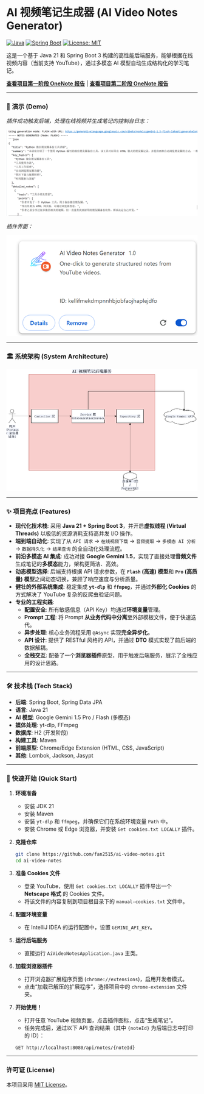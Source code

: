 # AI 视频笔记生成器 (AI Video Notes Generator)

[![Java](https://img.shields.io/badge/Java-21-blue.svg)](https://www.java.com)
[![Spring Boot](https://img.shields.io/badge/Spring%20Boot-3.x-brightgreen.svg)](https://spring.io/projects/spring-boot)
[![License: MIT](https://img.shields.io/badge/License-MIT-yellow.svg)](https://opensource.org/licenses/MIT)

这是一个基于 Java 21 和 Spring Boot 3 构建的高性能后端服务，能够根据在线视频内容（当前支持 YouTube），通过多模态 AI 模型自动生成结构化的学习笔记。

**[查看项目第一阶段 OneNote 报告](https://github.com/fan2515/ai-video-notes/blob/main/docs/Phase1_Report.md)** | **[查看项目第二阶段 OneNote 报告](https://github.com/fan2515/ai-video-notes/blob/main/docs/Phase2_Report.md)**

---

### 🚀 演示 (Demo)

*插件成功触发后端，处理在线视频并生成笔记的控制台日志：*

![Demo Log](docs/images/success_log.png)

*插件界面：*

![Extension UI](docs/images/extension_ui.png)

---

### 🏛️ 系统架构 (System Architecture)

![系统架构图](docs/images/architecture.png)

---

### ✨ 项目亮点 (Features)

*   **现代化技术栈**: 采用 **Java 21 + Spring Boot 3**，并开启**虚拟线程 (Virtual Threads)** 以极低的资源消耗支持高并发 I/O 操作。
*   **端到端自动化**: 实现了从 `API 请求` -> `在线视频下载` -> `音频提取` -> `多模态 AI 分析` -> `数据持久化` -> `结果查询` 的全自动化处理流程。
*   **前沿多模态 AI 集成**: 成功对接 **Google Gemini 1.5**，实现了直接处理**音频文件**生成笔记的**多模态**能力，架构更简洁、高效。
*   **动态模型选择**: 后端支持根据 API 请求参数，在 **`Flash` (高速) 模型**和 **`Pro` (高质量) 模型**之间动态切换，兼顾了响应速度与分析质量。
*   **健壮的外部系统集成**: 稳定集成 **`yt-dlp`** 和 **`ffmpeg`**，并通过**外部化 Cookies** 的方式解决了 YouTube 复杂的反爬虫验证问题。
*   **专业的工程实践**:
    *   **配置安全**: 所有敏感信息（API Key）均通过**环境变量**管理。
    *   **Prompt 工程**: 将 Prompt **从业务代码中分离**至外部模板文件，便于快速迭代。
    *   **异步处理**: 核心业务流程采用 `@Async` 实现**完全异步化**。
    *   **API 设计**: 提供了 RESTful 风格的 API，并通过 **DTO** 模式实现了前后端的数据解耦。
    *   **全栈交互**: 配备了一个**浏览器插件**原型，用于触发后端服务，展示了全栈应用的设计思路。

---

### 🛠️ 技术栈 (Tech Stack)

*   **后端**: Spring Boot, Spring Data JPA
*   **语言**: Java 21
*   **AI 模型**: Google Gemini 1.5 Pro / Flash (多模态)
*   **媒体处理**: yt-dlp, FFmpeg
*   **数据库**: H2 (开发阶段)
*   **构建工具**: Maven
*   **前端原型**: Chrome/Edge Extension (HTML, CSS, JavaScript)
*   **其他**: Lombok, Jackson, Jasypt

---

### 🚀 快速开始 (Quick Start)

1.  **环境准备**
    *   安装 JDK 21
    *   安装 Maven
    *   安装 `yt-dlp` 和 `ffmpeg`，并确保它们在系统环境变量 `Path` 中。
    *   安装 Chrome 或 Edge 浏览器，并安装 `Get cookies.txt LOCALLY` 插件。

2.  **克隆仓库**
    ```bash
    git clone https://github.com/fan2515/ai-video-notes.git
    cd ai-video-notes
    ```

3.  **准备 Cookies 文件**
    *   登录 YouTube，使用 `Get cookies.txt LOCALLY` 插件导出一个 **Netscape 格式** 的 Cookies 文件。
    *   将该文件的内容复制到项目根目录下的 `manual-cookies.txt` 文件中。

4.  **配置环境变量**
    *   在 IntelliJ IDEA 的运行配置中，设置 `GEMINI_API_KEY`。

5.  **运行后端服务**
    *   直接运行 `AiVideoNotesApplication.java` 主类。

6.  **加载浏览器插件**
    *   打开浏览器扩展程序页面 (`chrome://extensions`)，启用开发者模式。
    *   点击“加载已解压的扩展程序”，选择项目中的 `chrome-extension` 文件夹。

7.  **开始使用！**
    *   打开任意 YouTube 视频页面，点击插件图标，点击“生成笔记”。
    *   任务完成后，通过以下 API 查询结果（其中 `{noteId}` 为后端日志中打印的 ID）：
      ```bash
      GET http://localhost:8080/api/notes/{noteId}
      ```

---
### 许可证 (License)

本项目采用 [MIT License](LICENSE)。

